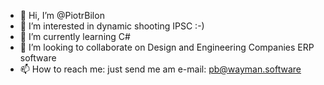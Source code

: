 - 👋 Hi, I’m @PiotrBilon
- 👀 I’m interested in dynamic shooting IPSC :-)
- 🌱 I’m currently learning C#
- 💞️ I’m looking to collaborate on Design and Engineering Companies ERP software
- 📫 How to reach me: just send me am e-mail: pb@wayman.software

<!---
PiotrBilon/PiotrBilon is a ✨ special ✨ repository because its `README.md` (this file) appears on your GitHub profile.
You can click the Preview link to take a look at your changes.
--->
